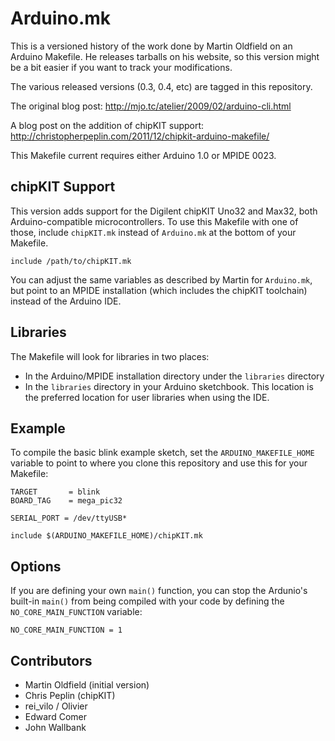 # Arduino.mk

This is a versioned history of the work done by Martin Oldfield on an Arduino
Makefile. He releases tarballs on his website, so this version might be a bit
easier if you want to track your modifications.

The various released versions (0.3, 0.4, etc) are tagged in this repository.

The original blog post: http://mjo.tc/atelier/2009/02/arduino-cli.html

A blog post on the addition of chipKIT support:
http://christopherpeplin.com/2011/12/chipkit-arduino-makefile/

This Makefile current requires either Arduino 1.0 or MPIDE 0023.

## chipKIT Support

This version adds support for the Digilent chipKIT Uno32 and Max32, both
Arduino-compatible microcontrollers. To use this Makefile with one of those,
include `chipKIT.mk` instead of `Arduino.mk` at the bottom of your Makefile.

    include /path/to/chipKIT.mk

You can adjust the same variables as described by Martin for `Arduino.mk`, but
point to an MPIDE installation (which includes the chipKIT toolchain) instead of
the Arduino IDE.

## Libraries

The Makefile will look for libraries in two places:

* In the Arduino/MPIDE installation directory under the `libraries` directory
* In the `libraries` directory in your Arduino sketchbook. This location is the
  preferred location for user libraries when using the IDE.

## Example

To compile the basic blink example sketch, set the `ARDUINO_MAKEFILE_HOME`
variable to point to where you clone this repository and use this for your
Makefile:

    TARGET       = blink
    BOARD_TAG    = mega_pic32

    SERIAL_PORT = /dev/ttyUSB*

    include $(ARDUINO_MAKEFILE_HOME)/chipKIT.mk

## Options

If you are defining your own `main()` function, you can stop the Ardunio's
built-in `main()` from being compiled with your code by defining the
`NO_CORE_MAIN_FUNCTION` variable:

    NO_CORE_MAIN_FUNCTION = 1

## Contributors

* Martin Oldfield (initial version)
* Chris Peplin (chipKIT)
* rei_vilo / Olivier
* Edward Comer
* John Wallbank
